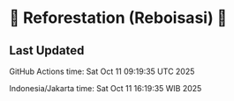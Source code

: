 
# 🌳 Reforestation (Reboisasi) 🌲

## Last Updated

GitHub Actions time: Sat Oct 11 09:19:35 UTC 2025

Indonesia/Jakarta time: Sat Oct 11 16:19:35 WIB 2025
